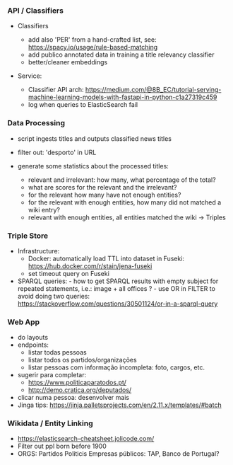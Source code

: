 ### API / Classifiers

   - Classifiers
     - add also 'PER' from a hand-crafted list, see: https://spacy.io/usage/rule-based-matching
     - add publico annotated data in training a title relevancy classifier 
     - better/cleaner embeddings
   
   - Service: 
     - Classifier API arch: 
        https://medium.com/@8B_EC/tutorial-serving-machine-learning-models-with-fastapi-in-python-c1a27319c459
     - log when queries to ElasticSearch fail
   

### Data Processing
 - script ingests titles and outputs classified news titles
 - filter out:
      'desporto' in URL
 
 - generate some statistics about the processed titles:
    - relevant and irrelevant: how many, what percentage of the total? 
    - what are scores for the relevant and the irrelevant?
    - for the relevant how many have not enough entities?
    - for the relevant with enough entities, how many did not matched a wiki entry?
    - relevant with enough entities, all entities matched the wiki -> Triples


### Triple Store
 - Infrastructure:
    - Docker: automatically load TTL into dataset in Fuseki: https://hub.docker.com/r/stain/jena-fuseki
    - set timeout query on Fuseki
 - SPARQL queries:
        - how to get SPARQL results with empty subject for repeated statements, i.e.: image + all offices ?
        - use OR in FILTER to avoid doing two queries:
            https://stackoverflow.com/questions/30501124/or-in-a-sparql-query


### Web App
   - do layouts
   - endpoints:
        - listar todas pessoas
        - listar todos os partidos/organizações
        - listar pessoas com informação incompleta: foto, cargos, etc.
   - sugerir para completar:
        - https://www.politicaparatodos.pt/
        - http://demo.cratica.org/deputados/            
   - clicar numa pessoa: desenvolver mais
   - Jinga tips: https://jinja.palletsprojects.com/en/2.11.x/templates/#batch


### Wikidata / Entity Linking
 - https://elasticsearch-cheatsheet.jolicode.com/
 - Filter out ppl born before 1900
 - ORGS:
        Partidos Politicis
        Empresas públicos: TAP, Banco de Portugal?